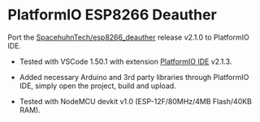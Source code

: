 # PlatformIO ESP8266 Deauther

Port the [SpacehuhnTech/esp8266_deauther](https://github.com/SpacehuhnTech/esp8266_deauther) release v2.1.0 to PlatformIO IDE.

* Tested with VSCode 1.50.1 with extension [PlatformIO IDE](https://marketplace.visualstudio.com/items?itemName=platformio.platformio-ide) v2.1.3.

* Added necessary Arduino and 3rd party libraries through PlatformIO IDE, simply open the project, build and upload.

* Tested with NodeMCU devkit v1.0 (ESP-12F/80MHz/4MB Flash/40KB RAM).
